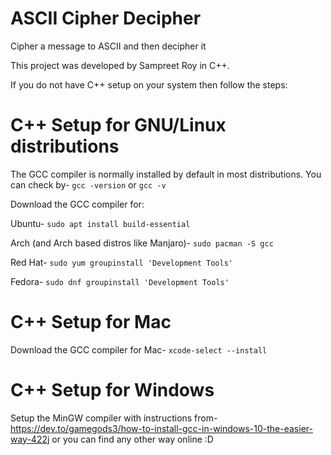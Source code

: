 # ASCII Cipher Decipher
Cipher a message to ASCII and then decipher it

This project was developed by Sampreet Roy in C++.

If you do not have C++ setup on your system then follow the steps:

# C++ Setup for GNU/Linux distributions
The GCC compiler is normally installed by default in most distributions. You can check by-
```gcc -version``` or ```gcc -v```

Download the GCC compiler for:

Ubuntu- ```sudo apt install build-essential```

Arch (and Arch based distros like Manjaro)- ```sudo pacman -S gcc```

Red Hat- ```sudo yum groupinstall 'Development Tools'```

Fedora- ```sudo dnf groupinstall 'Development Tools'```

# C++ Setup for Mac
Download the GCC compiler for Mac- ```xcode-select --install```

# C++ Setup for Windows
Setup the MinGW compiler with instructions from- https://dev.to/gamegods3/how-to-install-gcc-in-windows-10-the-easier-way-422j or you can find any other way online :D
